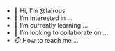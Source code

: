 - 👋 Hi, I’m @fairous
- 👀 I’m interested in ...
- 🌱 I’m currently learning ...
- 💞️ I’m looking to collaborate on ...
- 📫 How to reach me ...

<!---
fairous/fairous is a ✨ special ✨ repository because its `README.md` (this file) appears on your GitHub profile.
You can click the Preview link to take a look at your changes.
--->
